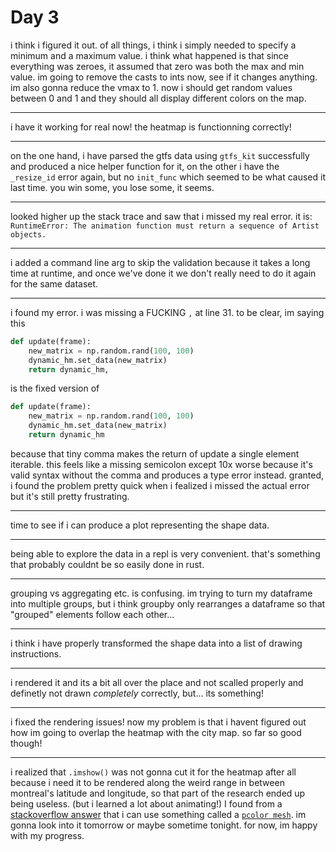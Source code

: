# Day 3

i think i figured it out. of all things, i think i simply needed to specify a minimum and a maximum value. i think what happened is that since everything was zeroes, it assumed that zero was both the max and min value.
im going to remove the casts to ints now, see if it changes anything. im also gonna reduce the vmax to 1. now i should get random values between 0 and 1 and they should all display different colors on the map.

---

i have it working for real now! the heatmap is functionning correctly!

---

on the one hand, i have parsed the gtfs data using `gtfs_kit` successfully and produced a nice helper function for it, on the other i have the `_resize_id` error again, but no `init_func` which seemed to be what caused it last time. you win some, you lose some, it seems.

---

looked higher up the stack trace and saw that i missed my real error. it is: `RuntimeError: The animation function must return a sequence of Artist objects.`

---

i added a command line arg to skip the validation because it takes a long time at runtime, and once we've done it we don't really need to do it again for the same dataset.

---

i found my error. i was missing a FUCKING `,` at line 31.
to be clear, im saying this

```py
def update(frame):
    new_matrix = np.random.rand(100, 100) 
    dynamic_hm.set_data(new_matrix)
    return dynamic_hm,
```

is the fixed version of

```py
def update(frame):
    new_matrix = np.random.rand(100, 100) 
    dynamic_hm.set_data(new_matrix)
    return dynamic_hm
```

because that tiny comma makes the return of update a single element iterable.
this feels like a missing semicolon except 10x worse because it's valid syntax without the comma and produces a type error instead.
granted, i found the problem pretty quick when i fealized i missed the actual error but it's still pretty frustrating.

---

time to see if i can produce a plot representing the shape data.

---

being able to explore the data in a repl is very convenient. that's something that probably couldnt be so easily done in rust.

---

grouping vs aggregating etc. is confusing. im trying to turn my dataframe into multiple groups, but i think groupby only rearranges a dataframe so that "grouped" elements follow each other...

---

i think i have properly transformed the shape data into a list of drawing instructions.

---

i rendered it and its a bit all over the place and not scalled properly and definetly not drawn *completely* correctly, but... its something!

---

i fixed the rendering issues! now my problem is that i havent figured out how im going to overlap the heatmap with the city map. so far so good though!

---

i realized that `.imshow()` was not gonna cut it for the heatmap after all because i need it to be rendered along the weird range in between montreal's latitude and longitude, so that part of the research ended up being useless. (but i learned a lot about animating!)
I found from a [stackoverflow answer](https://stackoverflow.com/questions/33282368/plotting-a-2d-heatmap) that i can use something called a [`pcolor mesh`](https://matplotlib.org/stable/gallery/images_contours_and_fields/pcolor_demo.html#sphx-glr-gallery-images-contours-and-fields-pcolor-demo-py). im gonna look into it tomorrow or maybe sometime tonight. for now, im happy with my progress.
